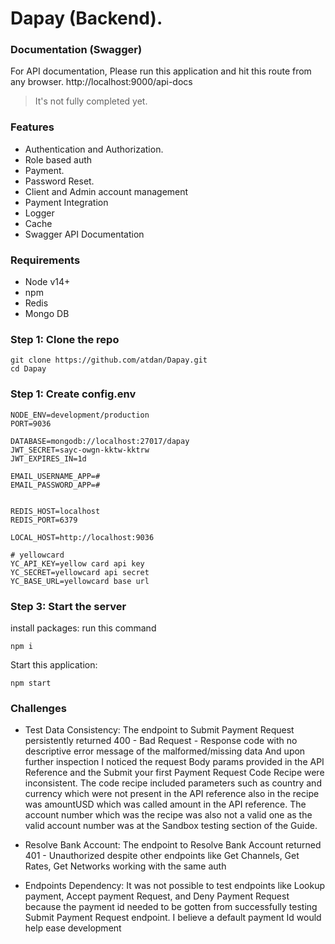 # Dapay (Backend). 
### Documentation (Swagger)
  For API documentation, Please run this application and hit this route from any browser. 
http://localhost:9000/api-docs
 > It's not fully completed yet. 
### Features
* Authentication and Authorization. 
* Role based auth
* Payment. 
* Password Reset. 
* Client and Admin account management
* Payment Integration
* Logger
* Cache
* Swagger API Documentation 
### Requirements 
* Node v14+ 
* npm 
* Redis 
* Mongo DB 

### Step 1: Clone the repo 
``` 
git clone https://github.com/atdan/Dapay.git
cd Dapay
``` 
### Step 1: Create config.env
```
NODE_ENV=development/production
PORT=9036

DATABASE=mongodb://localhost:27017/dapay
JWT_SECRET=sayc-owgn-kktw-kktrw
JWT_EXPIRES_IN=1d

EMAIL_USERNAME_APP=#
EMAIL_PASSWORD_APP=#


REDIS_HOST=localhost
REDIS_PORT=6379

LOCAL_HOST=http://localhost:9036

# yellowcard
YC_API_KEY=yellow card api key
YC_SECRET=yellowcard api secret
YC_BASE_URL=yellowcard base url
```

### Step 3: Start the server 
install packages: run this command 
``` 
npm i 
``` 
Start this application: <br />
``` 
npm start
```
### Challenges 
* Test Data Consistency: The endpoint to Submit Payment Request persistently returned 400 - Bad Request - Response code with no descriptive error message of the malformed/missing data And upon further inspection I noticed the request Body params provided in the API Reference and the Submit your first Payment Request Code Recipe were inconsistent. The code recipe included parameters such as country and currency which were not present in the API reference also in the recipe was amountUSD which was called amount in the API reference. The account number which was the recipe was also not a valid one as the valid account number was at the Sandbox testing section of the Guide.

* Resolve Bank Account: The endpoint to Resolve Bank Account returned 401 - Unauthorized despite other endpoints like Get Channels, Get Rates, Get Networks working with the same auth

* Endpoints Dependency: It was not possible to test endpoints like Lookup payment, Accept payment Request, and Deny Payment Request because the payment id needed to be gotten from successfully testing Submit Payment Request endpoint. I believe a default payment Id would help ease development 